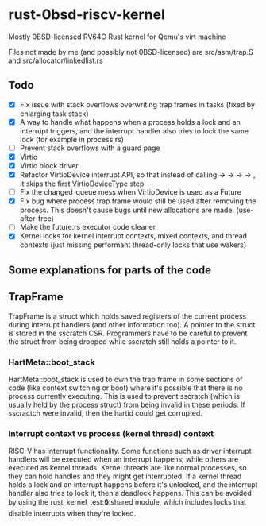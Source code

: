 # rust-0bsd-riscv-kernel

Mostly 0BSD-licensed RV64G Rust kernel for Qemu's virt machine

Files not made by me (and possibly not 0BSD-licensed) are src/asm/trap.S and src/allocator/linkedlist.rs

## Todo

- [X] Fix issue with stack overflows overwriting trap frames in tasks (fixed by enlarging task stack)
- [X] A way to handle what happens when a process holds a lock and an interrupt triggers, and the interrupt handler also tries to lock the same lock (for example in process.rs)
- [ ] Prevent stack overflows with a guard page
- [X] Virtio
- [X] Virtio block driver
- [X] Refactor VirtioDevice interrupt API, so that instead of calling <interrupt handler> -> <VirtioDeviceType> -> <VirtioDevice> -> <Waker> -> <VirtioDeviceType>, it skips the first VirtioDeviceType step
- [ ] Fix the changed_queue mess when VirtioDevice is used as a Future
- [X] Fix bug where process trap frame would still be used after removing the process. This doesn't cause bugs until new allocations are made. (use-after-free)
- [ ] Make the future.rs executor code cleaner
- [X] Kernel locks for kernel interrupt contexts, mixed contexts, and thread contexts (just missing performant thread-only locks that use wakers)

## Some explanations for parts of the code

## TrapFrame

TrapFrame is a struct which holds saved registers of the current process during interrupt handlers (and other information too). A pointer to the struct is stored in the sscratch CSR. Programmers have to be careful to prevent the struct from being dropped while sscratch still holds a pointer to it.

### HartMeta::boot_stack

HartMeta::boot_stack is used to own the trap frame in some sections of code (like context switching or boot) where it's possible that there is no process currently executing. This is used to prevent sscratch (which is usually held by the process struct) from being invalid in these periods. If sscractch were invalid, then the hartid could get corrupted.

### Interrupt context vs process (kernel thread) context

RISC-V has interrupt functionality. Some functions such as driver interrupt handlers will be executed when an interrupt happens, while others are executed as kernel threads. Kernel threads are like normal processes, so they can hold handles and they might get interrupted. If a kernel thread holds a lock and an interrupt happens before it's unlocked, and the interrupt handler also tries to lock it, then a deadlock happens. This can be avoided by using the rust_kernel_test::lock::shared module, which includes locks that disable interrupts when they're locked.